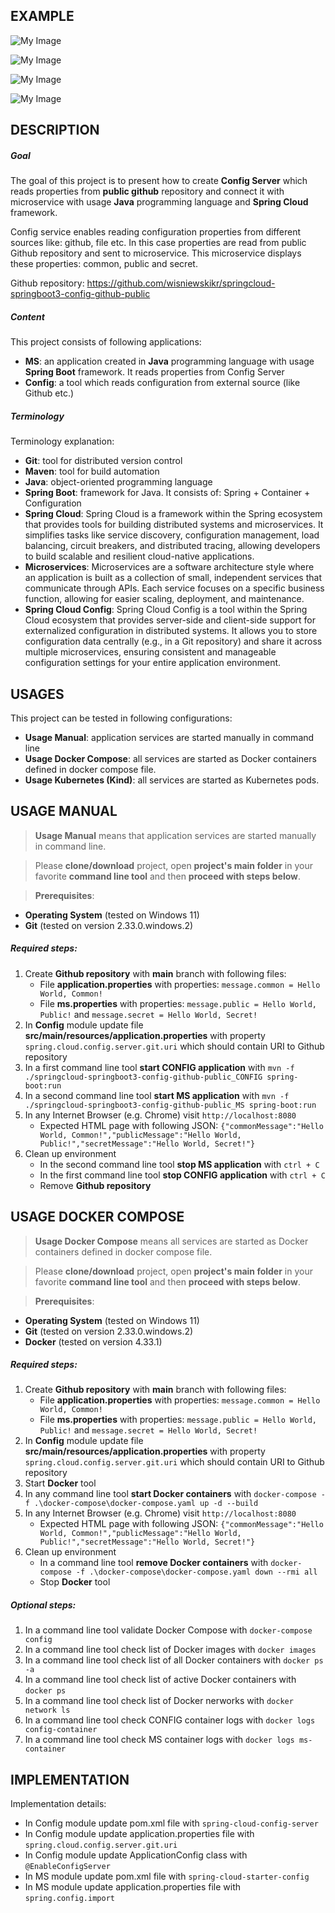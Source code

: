 EXAMPLE
-------

![My Image](readme-images/image-01.png)

![My Image](readme-images/image-02.png)

![My Image](readme-images/image-03.png)

![My Image](readme-images/image-04.png)


DESCRIPTION
-----------

##### Goal
The goal of this project is to present how to create **Config Server** which reads properties from **public github**
repository and connect it with microservice with usage **Java** programming language and **Spring Cloud** framework. 

Config service enables reading configuration properties from different sources like: github, file etc. In this
case properties are read from public Github repository and sent to microservice. This microservice displays
these properties: common, public and secret.

Github repository: https://github.com/wisniewskikr/springcloud-springboot3-config-github-public

##### Content
This project consists of following applications:
* **MS**: an application created in **Java** programming language with usage **Spring Boot** framework. It reads
properties from Config Server
* **Config**: a tool which reads configuration from external source (like Github etc.)

##### Terminology
Terminology explanation:
* **Git**: tool for distributed version control
* **Maven**: tool for build automation
* **Java**: object-oriented programming language
* **Spring Boot**: framework for Java. It consists of: Spring + Container + Configuration
* **Spring Cloud**: Spring Cloud is a framework within the Spring ecosystem that provides tools for building 
distributed systems and microservices. It simplifies tasks like service discovery, configuration management, 
load balancing, circuit breakers, and distributed tracing, allowing developers to build scalable 
and resilient cloud-native applications.
* **Microservices**: Microservices are a software architecture style where an application is built as a collection of 
small, independent services that communicate through APIs. Each service focuses on a specific business function, 
allowing for easier scaling, deployment, and maintenance.
* **Spring Cloud Config**: Spring Cloud Config is a tool within the Spring Cloud ecosystem that provides server-side 
and client-side support for externalized configuration in distributed systems. It allows you to store configuration 
data centrally (e.g., in a Git repository) and share it across multiple microservices, ensuring consistent and 
manageable configuration settings for your entire application environment.


USAGES
------

This project can be tested in following configurations:
* **Usage Manual**: application services are started manually in command line
* **Usage Docker Compose**: all services are started as Docker containers defined in docker compose file.
* **Usage Kubernetes (Kind)**: all services are started as Kubernetes pods.


USAGE MANUAL
------------

> **Usage Manual** means that application services are started manually in command line.

> Please **clone/download** project, open **project's main folder** in your favorite **command line tool** 
> and then **proceed with steps below**.

> **Prerequisites**:
* **Operating System** (tested on Windows 11)
* **Git** (tested on version 2.33.0.windows.2)

##### Required steps:
1. Create **Github repository** with **main** branch with following files:
   * File **application.properties** with properties: `message.common = Hello World, Common!`
   * File **ms.properties** with properties: `message.public = Hello World, Public!` and `message.secret = Hello World, Secret!`
1. In **Config** module update file **src/main/resources/application.properties** with property `spring.cloud.config.server.git.uri` which should contain URI to Github repository
1. In a first command line tool **start CONFIG application** with `mvn -f ./springcloud-springboot3-config-github-public_CONFIG spring-boot:run`
1. In a second command line tool **start MS application** with `mvn -f ./springcloud-springboot3-config-github-public_MS spring-boot:run`
1. In any Internet Browser (e.g. Chrome) visit `http://localhost:8080`
    * Expected HTML page with following JSON: `{"commonMessage":"Hello World, Common!","publicMessage":"Hello World, Public!","secretMessage":"Hello World, Secret!"}`
1. Clean up environment
    * In the second command line tool **stop MS application** with `ctrl + C`
    * In the first command line tool **stop CONFIG application** with `ctrl + C`
    * Remove **Github repository**


USAGE DOCKER COMPOSE
--------------------

> **Usage Docker Compose** means all services are started as Docker containers defined in docker compose file.

> Please **clone/download** project, open **project's main folder** in your favorite **command line tool** and 
then **proceed with steps below**.

> **Prerequisites**:
* **Operating System** (tested on Windows 11)
* **Git** (tested on version 2.33.0.windows.2)
* **Docker** (tested on version 4.33.1)

##### Required steps:
1. Create **Github repository** with **main** branch with following files:
   * File **application.properties** with properties: `message.common = Hello World, Common!`
   * File **ms.properties** with properties: `message.public = Hello World, Public!` and `message.secret = Hello World, Secret!`
1. In **Config** module update file **src/main/resources/application.properties** with property `spring.cloud.config.server.git.uri` which should contain URI to Github repository
1. Start **Docker** tool
1. In any command line tool **start Docker containers** with `docker-compose -f .\docker-compose\docker-compose.yaml up -d --build`
1. In any Internet Browser (e.g. Chrome) visit `http://localhost:8080`
   * Expected HTML page with following JSON: `{"commonMessage":"Hello World, Common!","publicMessage":"Hello World, Public!","secretMessage":"Hello World, Secret!"}`
1. Clean up environment
   * In a command line tool **remove Docker containers** with `docker-compose -f .\docker-compose\docker-compose.yaml down --rmi all`
   * Stop **Docker** tool

##### Optional steps:
1. In a command line tool validate Docker Compose with `docker-compose config`
1. In a command line tool check list of Docker images with `docker images`
1. In a command line tool check list of all Docker containers with `docker ps -a`
1. In a command line tool check list of active Docker containers with `docker ps`
1. In a command line tool check list of Docker nerworks with `docker network ls`
1. In a command line tool check CONFIG container logs with `docker logs config-container`
1. In a command line tool check MS container logs with `docker logs ms-container`


IMPLEMENTATION
--------------

Implementation details:
* In Config module update pom.xml file with `spring-cloud-config-server`
* In Config module update application.properties file with `spring.cloud.config.server.git.uri`
* In Config module update ApplicationConfig class with `@EnableConfigServer`
* In MS module update pom.xml file with `spring-cloud-starter-config`
* In MS module update application.properties file with `spring.config.import`